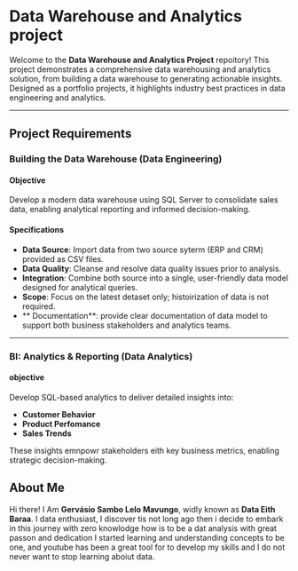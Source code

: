 # Data Warehouse and Analytics project

Welcome to the **Data Warehouse and Analytics Project** repoitory!
This project demonstrates a comprehensive data warehousing and analytics solution, from building a data warehouse to generating actionable insights. Designed as a portfolio projects, it highlights industry best practices in data engineering and analytics.

---

## Project Requirements 

### Building the Data Warehouse (Data Engineering) 

#### Objective 
Develop a modern data warehouse using SQL Server to consolidate sales data, enabling analytical reporting and informed decision-making. 

#### Specifications 
- **Data Source**: Import data from two source syterm (ERP and CRM) provided as CSV files.
- **Data Quality**: Cleanse and resolve data quality issues prior to analysis.
- **Integration**: Combine both source into a single, user-friendly data model designed for analytical queries.
- **Scope**: Focus on the latest detaset only; histoirization of data is not required.
- ** Documentation**: provide clear documentation of data model to support both business stakeholders and analytics teams.

---

### BI: Analytics & Reporting (Data Analytics)

#### objective
Develop SQL-based analytics to deliver detailed insights into:
- **Customer Behavior**
- **Product Perfomance**
- **Sales Trends**

These insights emnpowr stakeholders eith key business metrics, enabling strategic decision-making.

## About Me 

Hi there! I Am **Gervásio Sambo Lelo Mavungo**, widly known as **Data Eith Baraa**. I data enthusiast, I discover tis not long ago then i decide to embark in this journey with zero knowlodge how is to be a dat analysis with great passon and dedication I started learning and understanding concepts to be one, and youtube has been a great tool for to develop my skills and I do not never want to stop learning aboiut data.  


